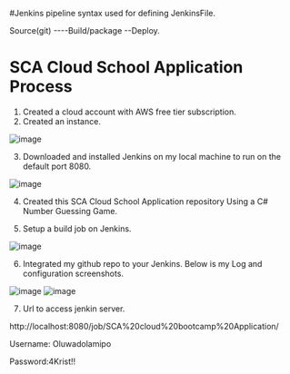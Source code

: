 #Jenkins pipeline syntax used for defining JenkinsFile.

Source(git) ----Build/package --Deploy.
# SCA Cloud School Application Process
1. Created a cloud account with AWS free tier subscription.
2. Created an instance. 

![image](https://user-images.githubusercontent.com/54285015/126900449-6eeb6c63-a447-4c77-bcb8-8b5c8721cd6e.png)

3. Downloaded and installed Jenkins on my local machine to run on the default port 8080.

![image](https://user-images.githubusercontent.com/54285015/126900912-154097b1-2e5f-49ac-a43a-718ee2413966.png)

4. Created this SCA Cloud School Application repository Using a C# Number Guessing Game.

5. Setup a build job on Jenkins.

![image](https://user-images.githubusercontent.com/54285015/126900786-d579c93e-e545-4ae6-bd9a-3dde0a7a19a2.png)

6. Integrated my github repo to your Jenkins. Below is my Log and configuration screenshots.

![image](https://user-images.githubusercontent.com/54285015/126900707-55911510-39cb-4959-bfda-a5d34544069b.png)
![image](https://user-images.githubusercontent.com/54285015/126900732-fba0d99a-de53-48d8-b394-e759a2d74a90.png)

7. Url to access jenkin server.

http://localhost:8080/job/SCA%20cloud%20bootcamp%20Application/

Username: Oluwadolamipo 

Password:4Krist!!
